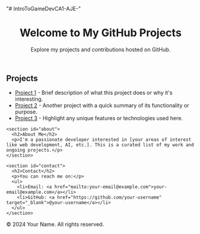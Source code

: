 "# IntroToGameDevCA1-AJE-"


<!DOCTYPE html>
<html lang="en">
<head>
  <meta charset="UTF-8">
  <meta name="viewport" content="width=device-width, initial-scale=1.0">
  <meta name="description" content="A mini index site for my GitHub Projects.">
  <title>My GitHub Projects</title>
  <link rel="stylesheet" href="styles.css">
</head>
<body>
  <header>
    <h1>Welcome to My GitHub Projects</h1>
    <p>Explore my projects and contributions hosted on GitHub.</p>
  </header>

  <main>
    <section id="projects">
      <h2>Projects</h2>
      <ul>
        <li><a href="https://github.com/your-username/project1" target="_blank">Project 1</a> - Brief description of what this project does or why it's interesting.</li>
        <li><a href="https://github.com/your-username/project2" target="_blank">Project 2</a> - Another project with a quick summary of its functionality or purpose.</li>
        <li><a href="https://github.com/your-username/project3" target="_blank">Project 3</a> - Highlight any unique features or technologies used here.</li>
      </ul>
    </section>

    <section id="about">
      <h2>About Me</h2>
      <p>I'm a passionate developer interested in [your areas of interest like web development, AI, etc.]. This is a curated list of my work and ongoing projects.</p>
    </section>

    <section id="contact">
      <h2>Contact</h2>
      <p>You can reach me on:</p>
      <ul>
        <li>Email: <a href="mailto:your-email@example.com">your-email@example.com</a></li>
        <li>GitHub: <a href="https://github.com/your-username" target="_blank">@your-username</a></li>
      </ul>
    </section>
  </main>

  <footer>
    <p>© 2024 Your Name. All rights reserved.</p>
  </footer>
</body>
</html>


